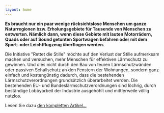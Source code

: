 ```yaml
---
layout: home
---
```


<b>Es braucht nur ein paar wenige rücksichtslose Menschen um ganze Naturregionen bzw. Erholungsgebiete für Tausende von Menschen zu entwerten. Nämlich dann, wenn diese Gebiete mit lauten Motorrädern, Quads oder auf Sound getunten Sportwagen befahren oder mit dem Sport- oder Leichtflugzeug überflogen werden.</b>

Die Initiative "Rettet die Stille" möchte auf den Verlust der Stille aufmerksam machen und versuchen, mehr Menschen für effektiven Lärmschutz zu gewinnen. Und dies nicht durch den Bau von teuren Lärmschutzwänden oder passiven Schallschutz an den Fenstern der Wohnungen, sondern ganz einfach und kostengünstig dadurch, dass die bestehenden Lärmschutzverordnungen grundsätzlich überarbeitet werden. Die bestehenden EU- und Bundeslärmschutzverordnungen sind löchrig, durch beständige Lobbyarbeit der Industrie ausgehöhlt und mittlerweile völlig nutzlos. 

Lesen Sie dazu <a href="index2.html">den kompletten Artikel...</a>
